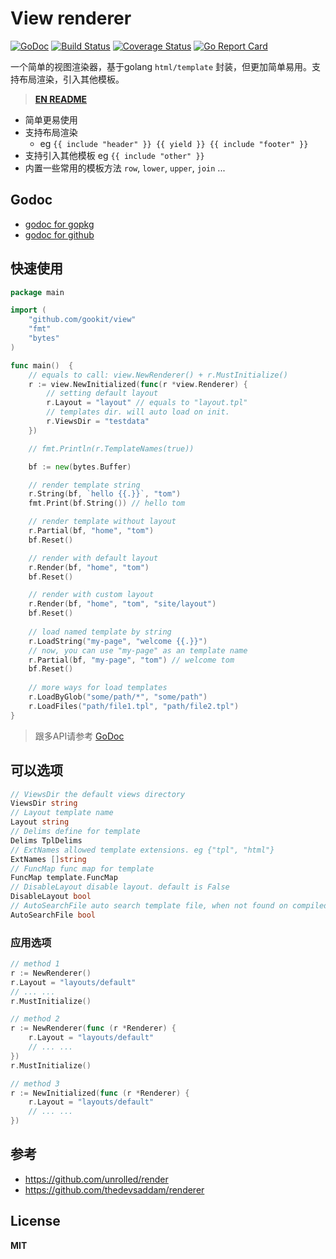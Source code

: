 # View renderer

[![GoDoc](https://godoc.org/github.com/gookit/view?status.svg)](https://godoc.org/github.com/gookit/view)
[![Build Status](https://travis-ci.org/gookit/view.svg?branch=master)](https://travis-ci.org/gookit/view)
[![Coverage Status](https://coveralls.io/repos/github/gookit/view/badge.svg?branch=master)](https://coveralls.io/github/gookit/view?branch=master)
[![Go Report Card](https://goreportcard.com/badge/github.com/gookit/view)](https://goreportcard.com/report/github.com/gookit/view)

一个简单的视图渲染器，基于golang `html/template` 封装，但更加简单易用。支持布局渲染，引入其他模板。

> **[EN README](README.md)**

- 简单更易使用
- 支持布局渲染
  - eg `{{ include "header" }} {{ yield }} {{ include "footer" }}`
- 支持引入其他模板 eg `{{ include "other" }}`
- 内置一些常用的模板方法 `row`, `lower`, `upper`, `join` ...

## Godoc

- [godoc for gopkg](https://godoc.org/gopkg.in/gookit/view.v1)
- [godoc for github](https://godoc.org/github.com/gookit/view)

## 快速使用

```go
package main

import (
	"github.com/gookit/view"
	"fmt"
	"bytes"
)

func main()  {
	// equals to call: view.NewRenderer() + r.MustInitialize()
	r := view.NewInitialized(func(r *view.Renderer) {
		// setting default layout
		r.Layout = "layout" // equals to "layout.tpl"
		// templates dir. will auto load on init.
		r.ViewsDir = "testdata"
	})

	// fmt.Println(r.TemplateNames(true))

	bf := new(bytes.Buffer)

	// render template string
	r.String(bf, `hello {{.}}`, "tom")
	fmt.Print(bf.String()) // hello tom

	// render template without layout
	r.Partial(bf, "home", "tom")
	bf.Reset()

	// render with default layout
	r.Render(bf, "home", "tom")
	bf.Reset()

	// render with custom layout
	r.Render(bf, "home", "tom", "site/layout")
	bf.Reset()
	
	// load named template by string
	r.LoadString("my-page", "welcome {{.}}")
	// now, you can use "my-page" as an template name
	r.Partial(bf, "my-page", "tom") // welcome tom
	bf.Reset()
	
	// more ways for load templates
	r.LoadByGlob("some/path/*", "some/path")
	r.LoadFiles("path/file1.tpl", "path/file2.tpl")
}
```

> 跟多API请参考 [GoDoc](https://godoc.org/github.com/gookit/view) 

## 可以选项

```go
// ViewsDir the default views directory
ViewsDir string
// Layout template name
Layout string
// Delims define for template
Delims TplDelims
// ExtNames allowed template extensions. eg {"tpl", "html"}
ExtNames []string
// FuncMap func map for template
FuncMap template.FuncMap
// DisableLayout disable layout. default is False
DisableLayout bool
// AutoSearchFile auto search template file, when not found on compiled templates. default is False
AutoSearchFile bool
```

### 应用选项

```go
// method 1
r := NewRenderer()
r.Layout = "layouts/default"
// ... ...
r.MustInitialize()

// method 2
r := NewRenderer(func (r *Renderer) {
	r.Layout = "layouts/default"
	// ... ...
})
r.MustInitialize()

// method 3
r := NewInitialized(func (r *Renderer) {
	r.Layout = "layouts/default" 
	// ... ...
})
```

## 参考

- https://github.com/unrolled/render
- https://github.com/thedevsaddam/renderer

## License

**MIT**

